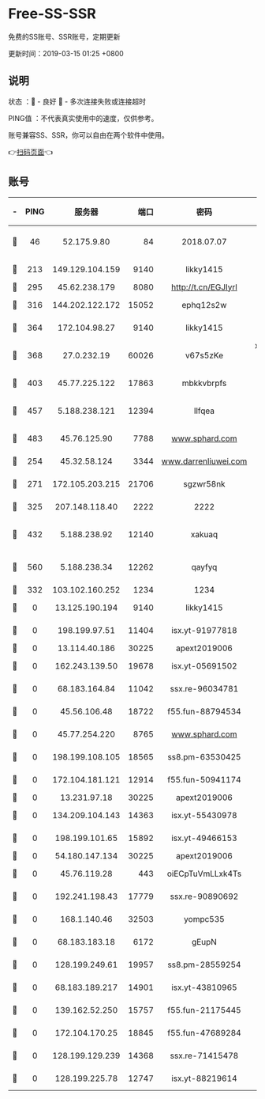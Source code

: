 # Free-SS-SSR

免费的SS账号、SSR账号，定期更新

更新时间：2019-03-15 01:25 +0800

## 说明

状态     ：🙂 - 良好 🙁 - 多次连接失败或连接超时

PING值   ：不代表真实使用中的速度，仅供参考。

账号兼容SS、SSR，你可以自由在两个软件中使用。

👉[扫码页面](https://liesauer.github.io/Free-SS-SSR/)👈

## 账号

|-|PING|服务器|端口|密码|加密方式|区域|
|:----:|:----:|:-----:|-----:|:----:|:----:|:----:|
|🙂|46|52.175.9.80|84|2018.07.07|chacha20-ietf-poly1305|HK|
|🙂|213|149.129.104.159|9140|likky1415|aes-256-cfb|HK|
|🙂|295|45.62.238.179|8080|http://t.cn/EGJIyrl|rc4-md5|CA|
|🙂|316|144.202.122.172|15052|ephq12s2w|aes-256-cfb|US|
|🙂|364|172.104.98.27|9140|likky1415|aes-256-cfb|JP|
|🙂|368|27.0.232.19|60026|v67s5zKe|xchacha20-ietf-poly1305|HK|
|🙂|403|45.77.225.122|17863|mbkkvbrpfs|aes-256-cfb|GB|
|🙂|457|5.188.238.121|12394|llfqea|chacha20-ietf-poly1305|BR|
|🙂|483|45.76.125.90|7788|www.sphard.com|aes-256-cfb|AU|
|🙂|254|45.32.58.124|3344|www.darrenliuwei.com|aes-256-cfb|JP|
|🙂|271|172.105.203.215|21706|sgzwr58nk|aes-256-cfb|JP|
|🙂|325|207.148.118.40|2222|2222|aes-256-cfb|SG|
|🙂|432|5.188.238.92|12140|xakuaq|chacha20-ietf-poly1305|BR|
|🙂|560|5.188.238.34|12262|qayfyq|chacha20-ietf-poly1305|BR|
|🙁|332|103.102.160.252|1234|1234|rc4-md5|JP|
|🙁|0|13.125.190.194|9140|likky1415|aes-256-cfb|KR|
|🙁|0|198.199.97.51|11404|isx.yt-91977818|aes-256-cfb|US|
|🙁|0|13.114.40.186|30225|apext2019006|chacha20|JP|
|🙁|0|162.243.139.50|19678|isx.yt-05691502|aes-256-cfb|US|
|🙁|0|68.183.164.84|11042|ssx.re-96034781|aes-256-cfb|US|
|🙁|0|45.56.106.48|18722|f55.fun-88794534|aes-256-cfb|US|
|🙁|0|45.77.254.220|8765|www.sphard.com|aes-256-cfb|SG|
|🙁|0|198.199.108.105|18565|ss8.pm-63530425|aes-256-cfb|US|
|🙁|0|172.104.181.121|12914|f55.fun-50941174|aes-256-cfb|SG|
|🙁|0|13.231.97.18|30225|apext2019006|chacha20|JP|
|🙁|0|134.209.104.143|14363|isx.yt-55430978|aes-256-cfb|SG|
|🙁|0|198.199.101.65|15892|isx.yt-49466153|aes-256-cfb|US|
|🙁|0|54.180.147.134|30225|apext2019006|chacha20|KR|
|🙁|0|45.76.119.28|443|oiECpTuVmLLxk4Ts|aes-256-cfb|AU|
|🙁|0|192.241.198.43|17779|ssx.re-90890692|aes-256-cfb|US|
|🙁|0|168.1.140.46|32503|yompc535|aes-256-cfb|AU|
|🙁|0|68.183.183.18|6172|gEupN|aes-256-cfb|SG|
|🙁|0|128.199.249.61|19957|ss8.pm-28559254|aes-256-cfb|SG|
|🙁|0|68.183.189.217|14901|isx.yt-43810965|aes-256-cfb|SG|
|🙁|0|139.162.52.250|15757|f55.fun-21175445|aes-256-cfb|SG|
|🙁|0|172.104.170.25|18845|f55.fun-47689284|aes-256-cfb|SG|
|🙁|0|128.199.129.239|14368|ssx.re-71415478|aes-256-cfb|SG|
|🙁|0|128.199.225.78|12747|isx.yt-88219614|aes-256-cfb|SG|
